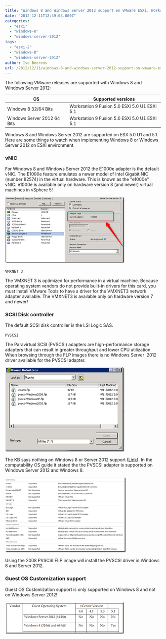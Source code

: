 ```yaml
---
title: "Windows 8 and Windows Server 2012 support on VMware ESXi, Workstation and Fusion"
date: "2012-12-11T12:39:03.000Z"
categories: 
  - "esxi"
  - "windows-8"
  - "windows-server-2012"
tags: 
  - "esxi-2"
  - "windows-8"
  - "windows-server-2012"
author: Ivo Beerens
url: /2012/12/11/windows-8-and-windows-server-2012-support-on-vmware-esxi-workstation-and-fusion/
---
```


The following VMware releases are supported with Windows 8 and Windows Server 2012:

| **OS** | **Supported versions** |
|---|---|
| Windows 8 32/64 Bits | Workstation 9    Fusion 5.0    ESXi 5.0 U1    ESXi 5.1 |
| Windows Server 2012 64 Bits | Workstation 9    Fusion 5.0    ESXi 5.0 U1    ESXi 5.1 |

Windows 8 and Windows Server 2012 are supported on ESX 5.0 U1 and 5.1. Here are some things to watch when implementing Windows 8 or Windows Server 2012 on ESXi environment.

### vNIC

For Windows 8 and Windows Server 2012 the E1000e adapter is the default vNIC. The E1000e feature emulates a newer model of Intel Gigabit NIC (number 82574) in the virtual hardware. This is known as the "e1000e" vNIC. e1000e is available only on hardware version 8 (and newer) virtual machines in vSphere 5! 

[![image](images/image_thumb7.png "image")](images/image7.png)

`VMXNET 3`

The VMXNET 3 is optimized for performance in a virtual machine. Because operating system vendors do not provide built-in drivers for this card, you must install VMware Tools to have a driver for the VMXNET3 network adapter available. The VMXNET3 is available only on hardware version 7 and newer!

### SCSI Disk controller

The default SCSI disk controller is the LSI Logic SAS.

`PVSCSI`

The Paravirtual SCSI (PVSCSI) adapters are high-performance storage adapters that can result in greater throughput and lower CPU utilization.  When browsing through the FLP images there is no Windows Server  2012 driver available for the PVSCSI adapter.

[![image](images/image_thumb8.png "image")](images/image8.png)

The KB says nothing on Windows 8 or Server 2012 support ([Link](http://kb.VMware.com/selfservice/microsites/search.do?language=en_US&cmd=displayKC&externalId=1010398)). In the computability OS guide it stated the the PVSCSI adapter is supported on Windows Server 2012 and Windows 8.

[![image](images/image_thumb9.png "image")](images/image9.png)

Using the 2008 PVSCSI FLP image will install the PVSCSI driver in Windows 8 and Server 2012.

### Guest OS Customization support

Guest OS Customization support is only supported on Windows 8 and not on Windows Server 2012!

[![image](images/image_thumb10.png "image")](images/image10.png)